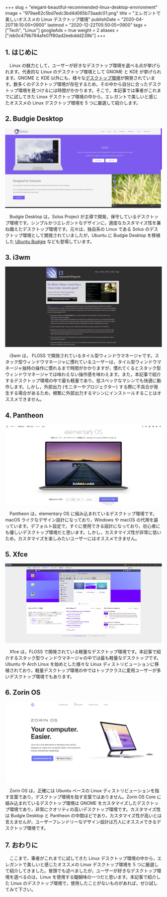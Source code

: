 +++
slug = "elegant-beautiful-recommended-linux-desktop-environment"
image = "979ae62c5bd7edc3bd4d065b73aadc01.png"
title = "エレガントで美しいオススメの Linux デスクトップ環境"
publishDate = "2020-04-20T18:10:00+0900"
lastmod = "2020-12-22T05:50:05+0900"
tags = ["Tech", "Linux"]
googleAds = true
weight = 2
aliases = ["/eb0c479b794afe07f80ad2eebddd239b"]
+++

## 1. はじめに

　Linux の魅力として，ユーザーが好きなデスクトップ環境を選べる点が挙げられます。代表的な Linux のデスクトップ環境として GNOME と KDE が挙げられます。GNOME と KDE 以外にも，様々な[デスクトップ環境](https://wiki.archlinux.jp/index.php/%E3%83%87%E3%82%B9%E3%82%AF%E3%83%88%E3%83%83%E3%83%97%E7%92%B0%E5%A2%83)が開発されています。数多くのデスクトップ環境が存在するため，その中から自分に合ったデスクトップ環境を見つけるには時間がかかります。そこで，本記事では筆者がこれまでに試してきた Linux デスクトップ環境の中から，エレガントで美しいと感じたオススメの Linux デスクトップ環境を 5 つに厳選して紹介します。

## 2. Budgie Desktop

[![Budgie Desktop](c6e62fe9dafec0acd873d763877bd9c5.png)](https://getsol.us/home/)

　Budgie Desktop は，Solus Project が主導で開発，保守しているデスクトップ環境です。シンプルかつエレガントなデザインに，適度なカスタマイズ性を兼ね備えたデスクトップ環境です。元々は，独自系の Linux である Solus のデスクトップ環境として開発されていましたが，Ubuntu に Budgie Desktop を移植した [Ubuntu Budgie](https://ubuntubudgie.org/) なども登場しています。

## 3. i3wm

[![i3wm](f51873feb46400044a39a41ac1226d57.png)](https://i3wm.org/)

　i3wm は， FLOSS で開発されているタイル型ウィンドウマネージャです。スタック型ウィンドウマネージャに慣れているユーザーは，タイル型ウィンドウマネージャ独特の操作に慣れるまで時間がかかりますが，慣れてくるとスタック型ウィンドウマネージャでは味わえない操作感を味わえます。また，本記事で紹介するデスクトップ環境の中で最も軽量であり，低スペックなマシンでも快適に動作します。しかし，外部出力 (モニターやプロジェクター) する際に不具合が発生する場合があるため，頻繁に外部出力するマシンにインストールすることはオススメできません。

## 4. Pantheon

[![Pantheon](7464059a73120febcc8483de9a184e01.png)](https://elementary.io/ja/)

　Pantheon は，elementary OS に組み込まれているデスクトップ環境です。macOS ライクなデザイン設計になっており，Windows や macOS の代用を謳っています。デフォルト設定で，すぐに使用できる設計になっており，初心者にも優しいデスクトップ環境だと思います。しかし，カスタマイズ性が非常に低いため，カスタマイズを楽しみたいユーザーにはオススメできません。

## 5. Xfce

[![Xfce](3b6cd2a99f56a3a7e93bc9177e614d61.png)](https://www.xfce.org/)

　Xfce は，FLOSS で開発されている軽量なデスクトップ環境です。本記事で紹介するスタック型ウィンドウマネージャの中では最も軽量なデスクトップです。Ubuntu や Arch Linux を始めとした様々な Linux ディストリビューションに移植されており，軽量デスクトップ環境の中ではトップクラスに愛用ユーザーが多いデスクトップ環境でもあります。

## 6. Zorin OS

[![Zorin OS](2dbada566de164e104268c9fe14c8582.png)](https://zorinos.com/)

　Zorin OS は，正確には Ubuntu ベースの Linux ディストリビューションを指す言葉であり，デスクトップ環境を指す言葉ではありません。Zorin OS Core に組み込まれているデスクトップ環境は GNOME をカスタマイズしたデスクトップ環境であり，非常にクオリティの高いデスクトップ環境です。カスタマイズ性は Budgie Desktop と Pantheon の中間ほどであり，カスタマイズ性が高いとは言えませんが，ユーザーフレンドリーなデザイン設計は万人にオススメできるデスクトップ環境です。

## 7. おわりに

　ここまで，筆者がこれまでに試してきた Linux デスクトップ環境の中から，エレガントで美しいと感じたオススメの Linux デスクトップ環境を 5 つに厳選して紹介してきました。冒頭でも述べましたが，ユーザーが好きなデスクトップ環境を選べるのは，Linux を使用する醍醐味の一つだと思います。本記事で紹介した Linux のデスクトップ環境で，使用したことがないものがあれば，ぜひ試してみて下さい。